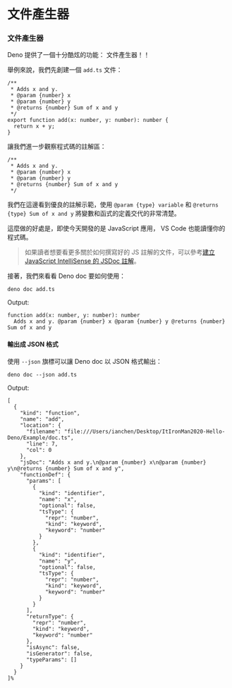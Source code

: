 # 文件產生器

### 文件產生器

Deno 提供了一個十分酷炫的功能： 文件產生器！！

舉例來說，我們先創建一個 `add.ts` 文件：

```text
/**
 * Adds x and y.
 * @param {number} x
 * @param {number} y
 * @returns {number} Sum of x and y
 */
export function add(x: number, y: number): number {
  return x + y;
}
```

讓我們進一步觀察程式碼的註解區：

```text
/**
 * Adds x and y.
 * @param {number} x
 * @param {number} y
 * @returns {number} Sum of x and y
 */
```

我們在這邊看到優良的註解示範，使用 `@param {type} variable` 和 `@returns {type} Sum of x and y` 將變數和函式的定義交代的非常清楚。

這麼做的好處是，即使今天開發的是 JavaScript 應用， VS Code 也能讀懂你的程式碼。

> 如果讀者想要看更多關於如何撰寫好的 JS 註解的文件，可以參考[建立 JavaScript IntelliSense 的 JSDoc 註解](https://docs.microsoft.com/zh-tw/visualstudio/ide/create-jsdoc-comments-for-javascript-intellisense?view=vs-2015&viewFallbackFrom=vs-2019)。

接著，我們來看看 Deno doc 要如何使用：

```text
deno doc add.ts
```

Output:

```text
function add(x: number, y: number): number
  Adds x and y. @param {number} x @param {number} y @returns {number} Sum of x and y
```

#### 輸出成 JSON 格式

使用 `--json` 旗標可以讓 Deno doc 以 JSON 格式輸出：

```text
deno doc --json add.ts
```

Output:

```text
[
  {
    "kind": "function",
    "name": "add",
    "location": {
      "filename": "file:///Users/ianchen/Desktop/ItIronMan2020-Hello-Deno/Example/doc.ts",
      "line": 7,
      "col": 0
    },
    "jsDoc": "Adds x and y.\n@param {number} x\n@param {number} y\n@returns {number} Sum of x and y",
    "functionDef": {
      "params": [
        {
          "kind": "identifier",
          "name": "x",
          "optional": false,
          "tsType": {
            "repr": "number",
            "kind": "keyword",
            "keyword": "number"
          }
        },
        {
          "kind": "identifier",
          "name": "y",
          "optional": false,
          "tsType": {
            "repr": "number",
            "kind": "keyword",
            "keyword": "number"
          }
        }
      ],
      "returnType": {
        "repr": "number",
        "kind": "keyword",
        "keyword": "number"
      },
      "isAsync": false,
      "isGenerator": false,
      "typeParams": []
    }
  }
]% 
```

